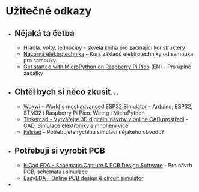 # Užitečné odkazy
- ## Nějaká ta četba
	- [Hradla, volty, jednočipy](https://maly.gitbook.io/hradla-volty-jednocipy) - skvělá kniha pro začínající konstruktéry
	- [Názorná elektrotechnika](https://www.youtube.com/@nazornaelektrotechnika) - Kurz základů elektrotechniky od samouka pro samouky.
	- [Get started with MicroPython on Raspberry Pi Pico](https://hackspace.raspberrypi.com/books/micropython-pico) (EN) - Pro úplné začátky
- ## Chtěl bych si něco zkusit...
	- [Wokwi - World's most advanced ESP32 Simulator](https://wokwi.com/) - Arduino, ESP32, STM32 i Raspberry Pi Pico. Wiring i MicroPython
	- [Tinkercad - Vytvářejte 3D digitální návrhy v online CAD prostředí](https://www.tinkercad.com/) - CAD, Simulace elektroniky a mnohem více
	- [Falstad](https://www.falstad.com/circuit/circuitjs.html) - Potřebujete rychlou simulaci nějakého obvodu?
- ## Potřebuji si vyrobit PCB
	- [KiCad EDA - Schematic Capture & PCB Design Software](https://www.kicad.org/) - Pro návrh PCB, schémata i simulace
	- [EasyEDA - Online PCB design & circuit simulator](https://easyeda.com/)
-